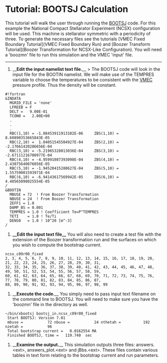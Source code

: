 Tutorial: BOOTSJ Calculation
============================

This tutorial will walk the user through running the [BOOTSJ](BOOTSJ)
code. For this example the National Compact Stellarator Experiment
(NCSX) configuration will be used. This machine is stellarator symmetric
with a periodicity of three. To generate the necessary files see the
tutorials [VMEC Fixed Boundary Tutorial](VMEC Fixed Boundary Run) and
[Boozer Transform Tutorial](Boozer Transformation for NCSX-Like Configuration).
You will need a \'boozmn\' file to run this simulation and the VMEC
\'input\' file.

------------------------------------------------------------------------

1.  \_\_**Edit the input namelist text file.**\_\_ \> The BOOTSJ code
    will look in the input file for the BOOTIN namelist. We will make
    use of the TEMPRES variable to choose the temperatures to be
    consistent with the [VMEC](VMEC) pressure profile. Thus the density
    will be constant.

<!-- -->

    #!fortran
    &INDATA
      MGRID_FILE = 'none'
      LFREEB = F
      DELT =   9.00E-01
      TCON0 =   2.00E+00
      .
      .
      .
      RBC(1,10) = -1.08453911913102E-06     ZBS(1,10) =  8.60890353665843E-05
      RBC(2,10) =  1.04051545504927E-04     ZBS(2,10) = -2.17661420286656E-04
      RBC(3,10) = -5.21965328013036E-04     ZBS(3,10) = -2.67111216700977E-04
      RBC(4,10) = -4.95991087393098E-04     ZBS(4,10) =  2.43875640076056E-05
      RBC(5,10) = -1.94520415280627E-04     ZBS(5,10) =  1.55759001593971E-04
      RBC(6,10) = -6.94143617569942E-05     ZBS(6,10) =  4.40565098025554E-05
    /
    &BOOTIN
      MBUSE = 72  ! From Boozer Transformation
      NBUSE = 24  ! From Boozer Transformation
      ZEFF1 = 1.0
      DAMP_BS = 0.001 
      TEMPRES = 1.0 ! Coefficient Te=P^TEMPRES
      TETI    = 1.0 ! Te/Ti
      DENS0   = 1.0 ! 10^20 [m^-3]
    /

1.  **\_\_Edit the input text file\_\_** You will also need to create a
    test file with the extension of the Boozer transformation run and
    the surfaces on which you wish to compute the bootstrap current.

<!-- -->

    ncsx_c09r00_fixed
    2, 3, 4, 5, 6, 7, 8, 9, 10, 11, 12, 13, 14, 15, 16, 17, 18, 19, 20, 21, 22, 23, 24, 25, 26, 27, 28, 29, 30, 31, 
    32, 33, 34, 35, 36, 37, 38, 39, 40, 41, 42, 43, 44, 45, 46, 47, 48, 49, 50, 51, 52, 53, 54, 55, 56, 57, 58, 59, 
    60, 61, 62, 63, 64, 65, 66, 67, 68, 69, 70, 71, 72, 73, 74, 75, 76, 77, 78, 79, 80, 81, 82, 83, 84, 85, 86, 87, 
    88, 89, 90, 91, 92, 93, 94, 95, 96, 97, 98, 99

1.  \_\_**Execute the code.**\_\_ You simply need to pass input text
    filename on the command line to BOOTSJ. You will need to make sure
    you have the \'boozmn\' file in the directory as well.

<!-- -->

    ~/bin/xbootsj bootsj_in.ncsx_c09r00_fixed
     Start BOOTSJ: Version 7.01 
     mbuse =           72 nbuse =           24 nthetah =          192  nzetah =           96
     Total bootstrap current =   0.0162554 MA
     Finished BOOTSJ, time =   119.740  sec

1.  \_\_**Examine the output.**\_\_ This simulation outputs three files:
    answers.\<ext\>, answers\_plot.\<ext\> and jBbs.\<ext\>. These files
    contain various tables in text form relating to the bootstrap
    current and run parameters.
